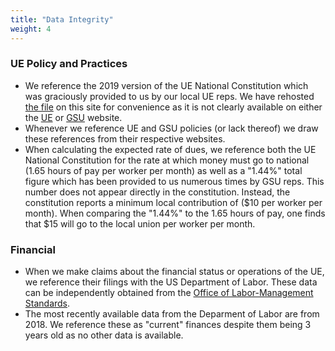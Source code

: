 ```yaml
---
title: "Data Integrity"
weight: 4 
---
```

### UE Policy and Practices 
- We reference the 2019 version of the UE National Constitution which was graciously provided to us by our local UE reps. We have rehosted [the file](/2019_Constitution.pdf) on this site for convenience as it is not clearly available on either the [UE](ueunion.org) or [GSU](mitgsu.org) website.
- Whenever we reference UE and GSU policies (or lack thereof) we draw these references from their respective websites.
- When calculating the expected rate of dues, we reference both the UE National Constitution for the rate at which money must go to national (1.65 hours of pay per worker per month) as well as a "1.44%" total figure which has been provided to us numerous times by GSU reps. This number does not appear directly in the constitution. Instead, the constitution reports a minimum local contribution of ($10 per worker per month). When comparing the "1.44%" to the 1.65 hours of pay, one finds that $15 will go to the local union per worker per month. 

### Financial
- When we make claims about the financial status or operations of the UE, we reference their filings with the US Department of Labor. These data can be independently obtained from the [Office of Labor-Management Standards](https://olmsapps.dol.gov/olpdr/).
- The most recently available data from the Deparment of Labor are from 2018. We reference these as "current" finances despite them being 3 years old as no other data is available.
